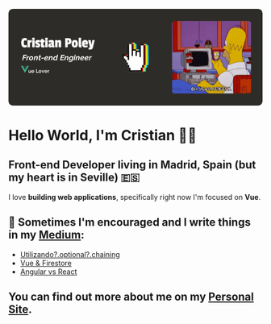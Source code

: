 ![Cristian Poley, Software Engineer and Lover JavaScript](https://github.com/cristianpoleyJS/cristianpoleyJS/raw/master/images/github-profile-header.gif)

# Hello World, I'm Cristian 👋🏽
## Front-end Developer living in Madrid, Spain (but my heart is in Seville) 🇪🇸

I love **building web applications**, specifically right now I'm focused on **Vue**.

## 📝 Sometimes I'm encouraged and I write things in my [Medium](https://medium.com/@cristianpoley):
- [Utilizando?.optional?.chaining](https://medium.com/@cristianpoley/utilizando-optional-chaining-78cdbb7adee4)
- [Vue & Firestore](https://medium.com/@cristianpoley/vue-firestore-5c05ab9260e4)
- [Angular vs React](https://medium.com/@cristianpoley/angular-vs-react-e9221e26892d)

## You can find out more about me on my [Personal Site](https://cristianpoley.com).